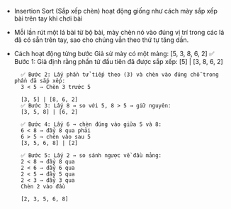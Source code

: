 - Insertion Sort (Sắp xếp chèn) hoạt động giống như cách mày sắp xếp bài trên tay khi chơi bài
- Mỗi lần rút một lá bài từ bộ bài, mày chèn nó vào đúng vị trí trong các lá đã có sẵn trên tay, sao cho chúng vẫn theo thứ tự tăng dần.
- Cách hoạt động từng bước
    Giả sử mày có một mảng:
        [5, 3, 8, 6, 2]
        ✅ Bước 1: Giả định rằng phần tử đầu tiên đã được sắp xếp:
        [5] | [3, 8, 6, 2]

        ✅ Bước 2: Lấy phần tử tiếp theo (3) và chèn vào đúng chỗ trong phần đã sắp xếp:
        3 < 5 → Chèn 3 trước 5

        [3, 5] | [8, 6, 2]
        ✅ Bước 3: Lấy 8 → so với 5, 8 > 5 → giữ nguyên:
        [3, 5, 8] | [6, 2]

        ✅ Bước 4: Lấy 6 → chèn đúng vào giữa 5 và 8:
        6 < 8 → đẩy 8 qua phải
        6 > 5 → chèn vào sau 5
        [3, 5, 6, 8] | [2]

        ✅ Bước 5: Lấy 2 → so sánh ngược về đầu mảng:
        2 < 8 → đẩy 8 qua
        2 < 6 → đẩy 6 qua
        2 < 5 → đẩy 5 qua
        2 < 3 → đẩy 3 qua
        Chèn 2 vào đầu

        [2, 3, 5, 6, 8]